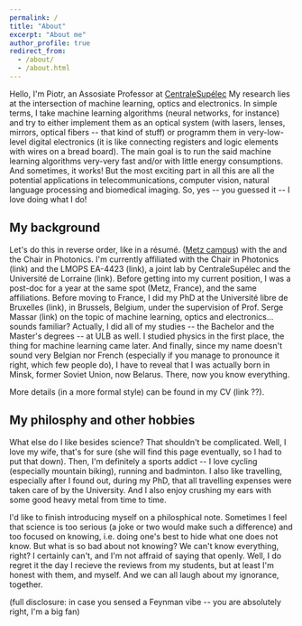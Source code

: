 ```yaml
---
permalink: /
title: "About"
excerpt: "About me"
author_profile: true
redirect_from: 
  - /about/
  - /about.html
---
```


Hello, I'm Piotr, an Assosiate Professor at [CentraleSupélec](https://www.centralesupelec.fr)
My research lies at the intersection of machine learning, optics and electronics. 
In simple terms, I take machine learning algorithms (neural networks, for instance) and try to either implement them as an optical system (with lasers, lenses, mirrors, optical fibers -- that kind of stuff) or programm them in very-low-level digital electronics (it is like connecting registers and logic elements with wires on a bread board).
The main goal is to run the said machine learning algorithms very-very fast and/or with little energy consumptions. 
And sometimes, it works!
But the most exciting part in all this are all the potential applications in telecommunications, computer vision, natural language processing and biomedical imaging. 
So, yes -- you guessed it -- I love doing what I do!

My background
---

Let's do this in reverse order, like in a résumé.
 ([Metz campus](https://metz.centralesupelec.fr)) with the  and the Chair in Photonics. 
I'm currently affiliated with the Chair in Photonics (link) and the LMOPS EA-4423 (link), a joint lab by CentraleSupélec and the Université de Lorraine (link).
Before getting into my current position, I was a post-doc for a year at the same spot (Metz, France), and the same affiliations.
Before moving to France, I did my PhD at the Université libre de Bruxelles (link), in Brussels, Belgium, under the supervision of Prof. Serge Massar (link) on the topic of machine learning, optics and electronics... sounds familiar?
Actually, I did all of my studies -- the Bachelor and the Master's degrees -- at ULB as well. I studied physics in the first place, the thing for machine learning came later.
And finally, since my name doesn't sound very Belgian nor French (especially if you manage to pronounce it right, which few people do), I have to reveal that I was actually born in Minsk, former Soviet Union, now Belarus. 
There, now you know everything.

More details (in a more formal style) can be found in my CV (link ??).


My philosphy and other hobbies
---

What else do I like besides science? 
That shouldn't be complicated.
Well, I love my wife, that's for sure (she will find this page eventually, so I had to put that down).
Then, I'm definitely a sports addict -- I love cycling (especially mountain biking), running and badminton. 
I also like travelling, especially after I found out, during my PhD, that all travelling expenses were taken care of by the University. 
And I also enjoy crushing my ears with some good heavy metal from time to time.

I'd like to finish introducing myself on a philosphical note. 
Sometimes I feel that science is too serious (a joke or two would make such a difference) and too focused on knowing, i.e. doing one's best to hide what one does not know. But what is so bad about not knowing? We can't know everything, right? I certainly can't, and I'm not affraid of saying that openly. Well, I do regret it the day I recieve the reviews from my students, but at least I'm honest with them, and myself. And we can all laugh about my ignorance, together.

(full disclosure: in case you sensed a Feynman vibe -- you are absolutely right, I'm a big fan)
